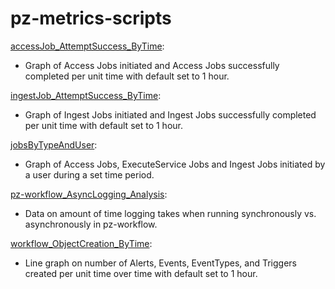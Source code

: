 # pz-metrics-scripts
[accessJob_AttemptSuccess_ByTime](accessJob_AttemptSuccess_ByTime.sh):
* Graph of Access Jobs initiated and Access Jobs successfully completed per unit time with default set to 1 hour.

[ingestJob_AttemptSuccess_ByTime](ingestJob_AttemptSuccess_ByTime.sh):
* Graph of Ingest Jobs initiated and Ingest Jobs successfully completed per unit time with default set to 1 hour.

[jobsByTypeAndUser](jobsByTypeAndUser.sh):
* Graph of Access Jobs, ExecuteService Jobs and Ingest Jobs initiated by a user during a set time period.

[pz-workflow_AsyncLogging_Analysis](pz-workflow_AsyncLogging_Analysis.md):
* Data on amount of time logging takes when running synchronously vs. asynchronously in pz-workflow.

[workflow_ObjectCreation_ByTime](workflow_ObjectCreation_ByTime.sh):
* Line graph on number of Alerts, Events, EventTypes, and Triggers created per unit time over time with default set to 1 hour.
